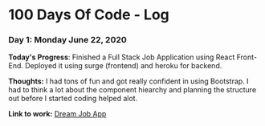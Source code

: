 # 100 Days Of Code - Log

### Day 1: Monday  June 22, 2020 

**Today's Progress**: 
Finished a Full Stack Job Application using React Front-End. 
Deployed it using surge (frontend) and heroku for backend.

**Thoughts:** 
I had tons of fun and got really confident in using Bootstrap.
I had to think a lot about the component hiearchy and planning the structure out before I started coding helped alot.

**Link to work:** [Dream Job App](http://dreamjob.demo.ericjho.com/)
